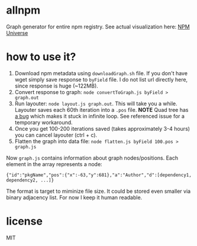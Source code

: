 # allnpm

Graph generator for entire npm registry. See actual visualization here: [NPM Universe](http://anvaka.github.io/allnpmviz.an/)

# how to use it?

1. Download npm metadata using `downloadGraph.sh` file. If you don't have wget simply save response to `byField` file. I do not list url directly here, since response is huge (~122MB).
2. Convert response to graph: `node convertToGraph.js byField > graph.out`
3. Run layouter: `node layout.js graph.out`. This will take you a while. Layouter saves each 60th iteration into a `.pos` file. **NOTE** Quad tree has [a bug](https://github.com/anvaka/ngraph.quadtreebh/issues/1) which makes it stuck in infinite loop. See referenced issue for a temporary workaround.
4. Once you get 100-200 iterations saved (takes approximately 3-4 hours) you can cancel layouter (ctrl + c).
5. Flatten the graph into data file: `node flatten.js byField 100.pos > graph.js`

Now `graph.js` contains information about graph nodes/positions. Each element in the array represents a node:

```
{"id":"pkgName","pos":{"x":-63,"y":681},"a":"Author","d":[dependency1, dependency2, ...]}
```

The format is target to miminize file size. It could be stored even smaller via binary adjacency list. For now I keep it human readable.


# license

MIT
